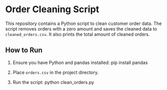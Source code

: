 # Order Cleaning Script

This repository contains a Python script to clean customer order data. The script removes orders with a zero amount and saves the cleaned data to `cleaned_orders.csv`. It also prints the total amount of cleaned orders.

## How to Run

1. Ensure you have Python and pandas installed:
   pip install pandas

2. Place `orders.csv` in the project directory.

3. Run the script:
   python clean_orders.py
